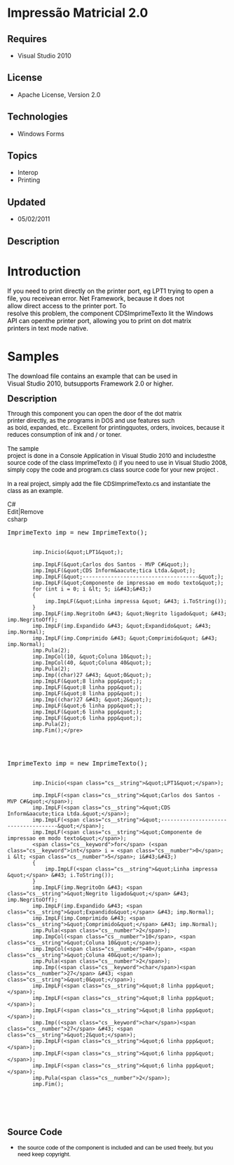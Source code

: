 # Impressão Matricial 2.0
## Requires
- Visual Studio 2010
## License
- Apache License, Version 2.0
## Technologies
- Windows Forms
## Topics
- Interop
- Printing
## Updated
- 05/02/2011
## Description

<h1>Introduction</h1>
<p><span style=""><span class="Apple-style-span" style="color:#000000; text-transform:none; text-indent:0px; letter-spacing:normal; word-spacing:0px; white-space:normal; border-collapse:separate; orphans:2; widows:2"><span class="Apple-style-span"><span class="hps" title="Clique para mostrar traduções alternativas">If</span><span class="Apple-converted-space">&nbsp;</span><span class="hps" title="Clique para mostrar traduções alternativas">you</span><span class="Apple-converted-space">&nbsp;</span><span class="hps" title="Clique para mostrar traduções alternativas">need</span><span class="Apple-converted-space">&nbsp;</span><span class="hps" title="Clique para mostrar traduções alternativas">to
 print</span><span class="Apple-converted-space">&nbsp;</span><span class="hps" title="Clique para mostrar traduções alternativas">directly</span><span class="Apple-converted-space">&nbsp;</span><span class="hps" title="Clique para mostrar traduções alternativas">on
 the</span><span class="Apple-converted-space">&nbsp;</span><span class="hps" title="Clique para mostrar traduções alternativas">printer port</span><span title="Clique para mostrar traduções alternativas">,</span><span class="Apple-converted-space">&nbsp;</span><span class="hps" title="Clique para mostrar traduções alternativas">eg</span><span class="Apple-converted-space">&nbsp;</span><span class="hps" title="Clique para mostrar traduções alternativas">LPT1</span><span class="Apple-converted-space">&nbsp;</span><span class="hps" title="Clique para mostrar traduções alternativas">trying
 to</span><span class="Apple-converted-space">&nbsp;</span><span class="hps" title="Clique para mostrar traduções alternativas">open a&nbsp; file</span><span title="Clique para mostrar traduções alternativas">,</span><span class="Apple-converted-space">&nbsp;</span><span class="hps" title="Clique para mostrar traduções alternativas">you&nbsp;receive</span><span class="hps" title="Clique para mostrar traduções alternativas">an</span><span class="Apple-converted-space">&nbsp;</span><span class="hps" title="Clique para mostrar traduções alternativas">error</span><span title="Clique para mostrar traduções alternativas">.</span><span class="Apple-converted-space">&nbsp;</span><span class="hps" title="Clique para mostrar traduções alternativas">Net</span><span class="Apple-converted-space">&nbsp;</span><span class="hps" title="Clique para mostrar traduções alternativas">Framework</span><span title="Clique para mostrar traduções alternativas">,</span><span class="Apple-converted-space">&nbsp;</span><span class="hps" title="Clique para mostrar traduções alternativas">because</span><span class="Apple-converted-space">&nbsp;</span><span class="hps" title="Clique para mostrar traduções alternativas">it</span><span class="Apple-converted-space">&nbsp;</span><span class="hps" title="Clique para mostrar traduções alternativas">does
 not allow</span><span class="Apple-converted-space">&nbsp;</span><span class="hps" title="Clique para mostrar traduções alternativas">direct</span><span class="Apple-converted-space">&nbsp;</span><span class="hps" title="Clique para mostrar traduções alternativas">access</span><span class="Apple-converted-space">&nbsp;</span><span class="hps" title="Clique para mostrar traduções alternativas">to</span><span class="Apple-converted-space">&nbsp;</span><span class="hps" title="Clique para mostrar traduções alternativas">the
 printer</span><span class="Apple-converted-space">&nbsp;</span><span class="hps" title="Clique para mostrar traduções alternativas">port</span><span title="Clique para mostrar traduções alternativas">.</span><span class="Apple-converted-space">&nbsp;</span><span class="hps" title="Clique para mostrar traduções alternativas">To
</span><span class="hps" title="Clique para mostrar traduções alternativas">resolve</span><span class="Apple-converted-space">&nbsp;</span><span class="hps" title="Clique para mostrar traduções alternativas">this</span><span class="Apple-converted-space">&nbsp;</span><span class="hps" title="Clique para mostrar traduções alternativas">problem</span><span title="Clique para mostrar traduções alternativas">,</span><span class="Apple-converted-space">&nbsp;</span><span class="hps" title="Clique para mostrar traduções alternativas">the</span><span class="Apple-converted-space">&nbsp;</span><span class="hps" title="Clique para mostrar traduções alternativas">component</span><span class="Apple-converted-space">&nbsp;</span><span class="hps" title="Clique para mostrar traduções alternativas">CDSImprimeTexto</span><span class="Apple-converted-space">&nbsp;</span><span class="hps" title="Clique para mostrar traduções alternativas">lit</span><span class="Apple-converted-space">&nbsp;</span><span class="hps" title="Clique para mostrar traduções alternativas">the</span><span class="Apple-converted-space">&nbsp;</span><span class="hps" title="Clique para mostrar traduções alternativas">Windows
 API</span><span class="Apple-converted-space">&nbsp;</span><span class="hps" title="Clique para mostrar traduções alternativas">can</span><span class="Apple-converted-space">&nbsp;</span><span class="hps" title="Clique para mostrar traduções alternativas">open</span><span class="hps" title="Clique para mostrar traduções alternativas">the</span><span class="Apple-converted-space">&nbsp;</span><span class="hps" title="Clique para mostrar traduções alternativas">printer
 port</span><span title="Clique para mostrar traduções alternativas">,</span><span class="Apple-converted-space">&nbsp;</span><span class="hps" title="Clique para mostrar traduções alternativas">allowing you to print</span><span class="Apple-converted-space">&nbsp;</span><span class="hps" title="Clique para mostrar traduções alternativas">on</span><span class="Apple-converted-space">&nbsp;</span><span class="hps" title="Clique para mostrar traduções alternativas">dot
 matrix printers</span><span class="Apple-converted-space">&nbsp;</span><span class="hps" title="Clique para mostrar traduções alternativas">in</span><span class="Apple-converted-space">&nbsp;</span><span class="hps" title="Clique para mostrar traduções alternativas">text
 mode</span><span class="Apple-converted-space">&nbsp;</span><span class="hps" title="Clique para mostrar traduções alternativas">native</span><span title="Clique para mostrar traduções alternativas">.</span></span></span></span></p>
<h1><span>Samples</span></h1>
<p><span style=""><span class="Apple-style-span" style="color:#000000; text-transform:none; text-indent:0px; letter-spacing:normal; word-spacing:0px; white-space:normal; border-collapse:separate; orphans:2; widows:2"><span class="Apple-style-span"><span class="hps" title="Clique para mostrar traduções alternativas">The</span><span class="Apple-converted-space">&nbsp;</span><span class="hps" title="Clique para mostrar traduções alternativas">download
 file</span><span class="Apple-converted-space">&nbsp;</span><span class="hps" title="Clique para mostrar traduções alternativas">contains</span><span class="Apple-converted-space">&nbsp;</span><span class="hps" title="Clique para mostrar traduções alternativas">an</span><span class="Apple-converted-space">&nbsp;</span><span class="hps" title="Clique para mostrar traduções alternativas">example
 that</span><span class="Apple-converted-space">&nbsp;</span><span class="hps" title="Clique para mostrar traduções alternativas">can</span><span class="Apple-converted-space">&nbsp;</span><span class="hps" title="Clique para mostrar traduções alternativas">be
 used</span><span class="Apple-converted-space">&nbsp;</span><span class="hps" title="Clique para mostrar traduções alternativas">in Visual</span><span class="Apple-converted-space">&nbsp;</span><span class="hps" title="Clique para mostrar traduções alternativas">Studio</span><span class="Apple-converted-space">&nbsp;</span><span class="hps" title="Clique para mostrar traduções alternativas">2010</span><span title="Clique para mostrar traduções alternativas">,
 but</span><span class="hps" title="Clique para mostrar traduções alternativas">supports</span><span class="Apple-converted-space">&nbsp;</span><span class="hps" title="Clique para mostrar traduções alternativas">Framework</span><span class="Apple-converted-space">&nbsp;</span><span class="hps" title="Clique para mostrar traduções alternativas">2.0</span><span class="Apple-converted-space">&nbsp;</span><span class="hps" title="Clique para mostrar traduções alternativas">or
 higher</span><span title="Clique para mostrar traduções alternativas">.</span></span></span></span></p>
<p><span style="font-size:20px; font-weight:bold">Description</span></p>
<p><span style="font-size:small"><span class="Apple-style-span" style="color:#000000; text-transform:none; text-indent:0px; letter-spacing:normal; word-spacing:0px; white-space:normal; border-collapse:separate; orphans:2; widows:2"><span class="Apple-style-span"><span class="hps" title="Clique para mostrar traduções alternativas">Through</span><span class="Apple-converted-space">&nbsp;</span><span class="hps" title="Clique para mostrar traduções alternativas">this</span><span class="Apple-converted-space">&nbsp;</span><span class="hps" title="Clique para mostrar traduções alternativas">component</span><span class="Apple-converted-space">&nbsp;</span><span class="hps" title="Clique para mostrar traduções alternativas">you</span><span class="Apple-converted-space">&nbsp;</span><span class="hps" title="Clique para mostrar traduções alternativas">can</span><span class="Apple-converted-space">&nbsp;</span><span class="hps" title="Clique para mostrar traduções alternativas">open</span><span class="Apple-converted-space">&nbsp;</span><span class="hps" title="Clique para mostrar traduções alternativas">the</span><span class="Apple-converted-space">&nbsp;</span><span class="hps" title="Clique para mostrar traduções alternativas">door</span><span class="Apple-converted-space">&nbsp;</span><span class="hps" title="Clique para mostrar traduções alternativas">of
 the</span><span class="Apple-converted-space">&nbsp;</span><span class="hps" title="Clique para mostrar traduções alternativas">dot matrix printer</span><span class="Apple-converted-space">&nbsp;</span><span class="hps" title="Clique para mostrar traduções alternativas">directly,</span><span class="Apple-converted-space">&nbsp;</span><span class="hps" title="Clique para mostrar traduções alternativas">as</span><span class="Apple-converted-space">&nbsp;</span><span class="hps" title="Clique para mostrar traduções alternativas">the
 programs</span><span class="Apple-converted-space">&nbsp;</span><span class="hps" title="Clique para mostrar traduções alternativas">in</span><span class="Apple-converted-space">&nbsp;</span><span class="hps" title="Clique para mostrar traduções alternativas">DOS</span><span class="Apple-converted-space">&nbsp;</span><span class="hps" title="Clique para mostrar traduções alternativas">and</span><span class="Apple-converted-space">&nbsp;</span><span class="hps" title="Clique para mostrar traduções alternativas">use
 features</span><span class="Apple-converted-space">&nbsp;</span><span class="hps" title="Clique para mostrar traduções alternativas">such as</span><span class="Apple-converted-space">&nbsp;</span><span class="hps" title="Clique para mostrar traduções alternativas">bold</span><span title="Clique para mostrar traduções alternativas">,</span><span class="Apple-converted-space">&nbsp;</span><span class="hps" title="Clique para mostrar traduções alternativas">expanded</span><span title="Clique para mostrar traduções alternativas">,</span><span class="Apple-converted-space">&nbsp;</span><span class="hps" title="Clique para mostrar traduções alternativas">etc.</span><span title="Clique para mostrar traduções alternativas">.</span><span class="Apple-converted-space">&nbsp;</span><span class="hps" title="Clique para mostrar traduções alternativas">Excellent</span><span class="Apple-converted-space">&nbsp;</span><span class="hps" title="Clique para mostrar traduções alternativas">for</span><span class="Apple-converted-space">&nbsp;</span><span class="hps" title="Clique para mostrar traduções alternativas">printing</span><span class="hps" title="Clique para mostrar traduções alternativas">quotes</span><span title="Clique para mostrar traduções alternativas">,</span><span class="Apple-converted-space">&nbsp;</span><span class="hps" title="Clique para mostrar traduções alternativas">orders</span><span title="Clique para mostrar traduções alternativas">,</span><span class="Apple-converted-space">&nbsp;</span><span class="hps" title="Clique para mostrar traduções alternativas">invoices,</span><span class="Apple-converted-space">&nbsp;</span><span class="hps" title="Clique para mostrar traduções alternativas">because
 it reduces</span><span class="Apple-converted-space">&nbsp;</span><span class="hps" title="Clique para mostrar traduções alternativas">consumption of</span><span class="Apple-converted-space">&nbsp;</span><span class="hps" title="Clique para mostrar traduções alternativas">ink</span><span class="Apple-converted-space">&nbsp;</span><span class="hps" title="Clique para mostrar traduções alternativas">and</span><span class="Apple-converted-space">&nbsp;</span><span class="hps" title="Clique para mostrar traduções alternativas">/</span><span class="Apple-converted-space">&nbsp;</span><span class="hps" title="Clique para mostrar traduções alternativas">or</span><span class="Apple-converted-space">&nbsp;</span><span class="hps" title="Clique para mostrar traduções alternativas">toner</span><span title="Clique para mostrar traduções alternativas">.</span><br>
&nbsp;<br>
<span class="hps" title="Clique para mostrar traduções alternativas">The</span><span class="Apple-converted-space">&nbsp;</span><span class="hps" title="Clique para mostrar traduções alternativas">sample project</span><span class="Apple-converted-space">&nbsp;</span><span class="hps" title="Clique para mostrar traduções alternativas">is</span><span class="Apple-converted-space">&nbsp;</span><span class="hps" title="Clique para mostrar traduções alternativas">done</span><span class="Apple-converted-space">&nbsp;</span><span class="hps" title="Clique para mostrar traduções alternativas">in</span><span class="Apple-converted-space">&nbsp;</span><span class="hps" title="Clique para mostrar traduções alternativas">a</span><span class="Apple-converted-space">&nbsp;</span><span class="hps" title="Clique para mostrar traduções alternativas">Console</span><span class="Apple-converted-space">&nbsp;</span><span class="hps" title="Clique para mostrar traduções alternativas">Application</span><span class="Apple-converted-space">&nbsp;</span><span class="hps" title="Clique para mostrar traduções alternativas">in</span><span class="Apple-converted-space">&nbsp;</span><span class="hps" title="Clique para mostrar traduções alternativas">Visual</span><span class="Apple-converted-space">&nbsp;</span><span class="hps" title="Clique para mostrar traduções alternativas">Studio</span><span class="Apple-converted-space">&nbsp;</span><span class="hps" title="Clique para mostrar traduções alternativas">2010</span><span class="Apple-converted-space">&nbsp;</span><span class="hps" title="Clique para mostrar traduções alternativas">and</span><span class="Apple-converted-space">&nbsp;</span><span class="hps" title="Clique para mostrar traduções alternativas">includes</span><span class="hps" title="Clique para mostrar traduções alternativas">the
 source code</span><span class="Apple-converted-space">&nbsp;</span><span class="hps" title="Clique para mostrar traduções alternativas">of the class</span><span class="Apple-converted-space">&nbsp;</span><span class="hps" title="Clique para mostrar traduções alternativas">ImprimeTexto</span><span class="Apple-converted-space">&nbsp;</span><span class="hps x_atn" title="Clique para mostrar traduções alternativas">(</span><span title="Clique para mostrar traduções alternativas">)</span><span class="Apple-converted-space">&nbsp;</span><span class="hps" title="Clique para mostrar traduções alternativas">if</span><span class="Apple-converted-space">&nbsp;</span><span class="hps" title="Clique para mostrar traduções alternativas">you
 need to use</span><span class="Apple-converted-space">&nbsp;</span><span class="hps" title="Clique para mostrar traduções alternativas">in Visual</span><span class="Apple-converted-space">&nbsp;</span><span class="hps" title="Clique para mostrar traduções alternativas">Studio</span><span class="Apple-converted-space">&nbsp;</span><span class="hps" title="Clique para mostrar traduções alternativas">2008</span><span title="Clique para mostrar traduções alternativas">,
 simply copy</span><span class="Apple-converted-space">&nbsp;</span><span class="hps" title="Clique para mostrar traduções alternativas">the</span><span class="Apple-converted-space">&nbsp;</span><span class="hps" title="Clique para mostrar traduções alternativas">code</span><span class="Apple-converted-space">&nbsp;</span><span class="hps" title="Clique para mostrar traduções alternativas">and</span><span class="Apple-converted-space">&nbsp;</span><span class="hps" title="Clique para mostrar traduções alternativas">program.cs</span><span class="Apple-converted-space">&nbsp;</span><span class="hps" title="Clique para mostrar traduções alternativas">class
 source code</span><span class="Apple-converted-space">&nbsp;</span><span class="hps" title="Clique para mostrar traduções alternativas">for your new</span><span class="Apple-converted-space">&nbsp;</span><span class="hps" title="Clique para mostrar traduções alternativas">project</span><span class="Apple-converted-space">&nbsp;</span><span class="hps" title="Clique para mostrar traduções alternativas">.</span><br>
&nbsp;<br>
<span class="hps" title="Clique para mostrar traduções alternativas">In</span><span class="Apple-converted-space">&nbsp;</span><span class="hps" title="Clique para mostrar traduções alternativas">a</span><span class="Apple-converted-space">&nbsp;</span><span class="hps" title="Clique para mostrar traduções alternativas">real
 project</span><span title="Clique para mostrar traduções alternativas">, simply</span><span class="Apple-converted-space">&nbsp;</span><span class="hps" title="Clique para mostrar traduções alternativas">add</span><span class="Apple-converted-space">&nbsp;</span><span class="hps" title="Clique para mostrar traduções alternativas">the
 file</span><span class="Apple-converted-space">&nbsp;</span><span class="hps" title="Clique para mostrar traduções alternativas">CDSImprimeTexto.cs</span><span class="Apple-converted-space">&nbsp;</span><span class="hps" title="Clique para mostrar traduções alternativas">and</span><span class="Apple-converted-space">&nbsp;</span><span class="hps" title="Clique para mostrar traduções alternativas">instantiate</span><span class="Apple-converted-space">&nbsp;</span><span class="hps" title="Clique para mostrar traduções alternativas">the
 class</span><span class="Apple-converted-space">&nbsp;</span><span class="hps" title="Clique para mostrar traduções alternativas">as</span><span class="Apple-converted-space">&nbsp;</span><span class="hps" title="Clique para mostrar traduções alternativas">an
 example</span><span title="Clique para mostrar traduções alternativas">.</span></span></span></span></p>
<div class="scriptcode">
<div class="pluginEditHolder" pluginCommand="mceScriptCode">
<div class="title"><span>C#</span></div>
<div class="pluginLinkHolder"><span class="pluginEditHolderLink">Edit</span>|<span class="pluginRemoveHolderLink">Remove</span></div>
<span class="hidden">csharp</span>
<pre class="hidden">ImprimeTexto imp = new ImprimeTexto();

            imp.Inicio(&quot;LPT1&quot;);

            imp.ImpLF(&quot;Carlos dos Santos - MVP C#&quot;);
            imp.ImpLF(&quot;CDS Inform&aacute;tica Ltda.&quot;);
            imp.ImpLF(&quot;-------------------------------------&quot;);
            imp.ImpLF(&quot;Componente de impressao em modo texto&quot;);
            for (int i = 0; i &lt; 5; i&#43;&#43;)
            {
                imp.ImpLF(&quot;Linha impressa &quot; &#43; i.ToString());
            }
            imp.ImpLF(imp.NegritoOn &#43; &quot;Negrito ligado&quot; &#43; imp.NegritoOff);
            imp.ImpLF(imp.Expandido &#43; &quot;Expandido&quot; &#43; imp.Normal);
            imp.ImpLF(imp.Comprimido &#43; &quot;Comprimido&quot; &#43; imp.Normal);
            imp.Pula(2);
            imp.ImpCol(10, &quot;Coluna 10&quot;);
            imp.ImpCol(40, &quot;Coluna 40&quot;);
            imp.Pula(2);
            imp.Imp((char)27 &#43; &quot;0&quot;);
            imp.ImpLF(&quot;8 linha ppp&quot;);
            imp.ImpLF(&quot;8 linha ppp&quot;);
            imp.ImpLF(&quot;8 linha ppp&quot;);
            imp.Imp((char)27 &#43; &quot;2&quot;);
            imp.ImpLF(&quot;6 linha ppp&quot;);
            imp.ImpLF(&quot;6 linha ppp&quot;);
            imp.ImpLF(&quot;6 linha ppp&quot;);
            imp.Pula(2);
            imp.Fim();</pre>
<div class="preview">
<pre class="csharp">ImprimeTexto imp = <span class="cs__keyword">new</span> ImprimeTexto(); 
 
            imp.Inicio(<span class="cs__string">&quot;LPT1&quot;</span>); 
 
            imp.ImpLF(<span class="cs__string">&quot;Carlos dos Santos - MVP C#&quot;</span>); 
            imp.ImpLF(<span class="cs__string">&quot;CDS Inform&aacute;tica Ltda.&quot;</span>); 
            imp.ImpLF(<span class="cs__string">&quot;-------------------------------------&quot;</span>); 
            imp.ImpLF(<span class="cs__string">&quot;Componente de impressao em modo texto&quot;</span>); 
            <span class="cs__keyword">for</span> (<span class="cs__keyword">int</span> i = <span class="cs__number">0</span>; i &lt; <span class="cs__number">5</span>; i&#43;&#43;) 
            { 
                imp.ImpLF(<span class="cs__string">&quot;Linha impressa &quot;</span> &#43; i.ToString()); 
            } 
            imp.ImpLF(imp.NegritoOn &#43; <span class="cs__string">&quot;Negrito ligado&quot;</span> &#43; imp.NegritoOff); 
            imp.ImpLF(imp.Expandido &#43; <span class="cs__string">&quot;Expandido&quot;</span> &#43; imp.Normal); 
            imp.ImpLF(imp.Comprimido &#43; <span class="cs__string">&quot;Comprimido&quot;</span> &#43; imp.Normal); 
            imp.Pula(<span class="cs__number">2</span>); 
            imp.ImpCol(<span class="cs__number">10</span>, <span class="cs__string">&quot;Coluna 10&quot;</span>); 
            imp.ImpCol(<span class="cs__number">40</span>, <span class="cs__string">&quot;Coluna 40&quot;</span>); 
            imp.Pula(<span class="cs__number">2</span>); 
            imp.Imp((<span class="cs__keyword">char</span>)<span class="cs__number">27</span> &#43; <span class="cs__string">&quot;0&quot;</span>); 
            imp.ImpLF(<span class="cs__string">&quot;8 linha ppp&quot;</span>); 
            imp.ImpLF(<span class="cs__string">&quot;8 linha ppp&quot;</span>); 
            imp.ImpLF(<span class="cs__string">&quot;8 linha ppp&quot;</span>); 
            imp.Imp((<span class="cs__keyword">char</span>)<span class="cs__number">27</span> &#43; <span class="cs__string">&quot;2&quot;</span>); 
            imp.ImpLF(<span class="cs__string">&quot;6 linha ppp&quot;</span>); 
            imp.ImpLF(<span class="cs__string">&quot;6 linha ppp&quot;</span>); 
            imp.ImpLF(<span class="cs__string">&quot;6 linha ppp&quot;</span>); 
            imp.Pula(<span class="cs__number">2</span>); 
            imp.Fim(); 
 
</pre>
</div>
</div>
</div>
<p><span style="font-size:20px; font-weight:bold">Source Code</span></p>
<ul>
<li><span style="font-family:arial,helvetica,sans-serif; font-size:small"><span class="Apple-style-span" style="color:#000000; text-transform:none; text-indent:0px; letter-spacing:normal; word-spacing:0px; white-space:normal; border-collapse:separate; orphans:2; widows:2"><span class="Apple-style-span"><span class="hps" title="Clique para mostrar traduções alternativas">the</span><span class="Apple-converted-space">&nbsp;</span><span class="hps" title="Clique para mostrar traduções alternativas">source
 code</span><span class="Apple-converted-space">&nbsp;</span><span class="hps" title="Clique para mostrar traduções alternativas">of the</span><span class="Apple-converted-space">&nbsp;</span><span class="hps" title="Clique para mostrar traduções alternativas">component</span><span class="Apple-converted-space">&nbsp;</span><span class="hps" title="Clique para mostrar traduções alternativas">is
 included</span><span class="Apple-converted-space">&nbsp;</span><span class="hps" title="Clique para mostrar traduções alternativas">and can</span><span class="Apple-converted-space">&nbsp;</span><span class="hps" title="Clique para mostrar traduções alternativas">be</span><span class="Apple-converted-space">&nbsp;</span><span class="hps" title="Clique para mostrar traduções alternativas">used</span><span class="Apple-converted-space">&nbsp;</span><span class="hps" title="Clique para mostrar traduções alternativas">freely</span><span title="Clique para mostrar traduções alternativas">,</span><span class="Apple-converted-space">&nbsp;but
 you need&nbsp;keep copyright</span><span title="Clique para mostrar traduções alternativas">.</span></span></span></span>
</li></ul>
